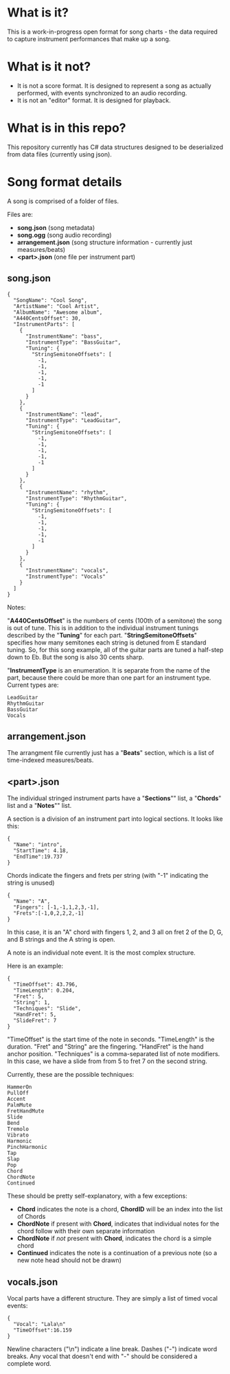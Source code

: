 # What is it?
This is a work-in-progress open format for song charts - the data required to capture instrument performances that make up a song.

# What is it not?
 - It is not a score format. It is designed to represent a song as actually performed, with events synchronized to an audio recording.
 - It is not an "editor" format. It is designed for playback.

# What is in this repo?
This repository currently has C# data structures designed to be deserialized from data files (currently using json).

# Song format details
A song is comprised of a folder of files.

Files are:
- **song.json** (song metadata)
- **song.ogg** (song audio recording)
- **arrangement.json** (song structure information - currently just measures/beats)
- **\<part\>.json** (one file per instrument part)

## song.json

```
{
  "SongName": "Cool Song",
  "ArtistName": "Cool Artist",
  "AlbumName": "Awesome album",
  "A440CentsOffset": 30,
  "InstrumentParts": [
    {
      "InstrumentName": "bass",
      "InstrumentType": "BassGuitar",
      "Tuning": {
        "StringSemitoneOffsets": [
          -1,
          -1,
          -1,
          -1,
          -1
        ]
      }
    },
    {
      "InstrumentName": "lead",
      "InstrumentType": "LeadGuitar",
      "Tuning": {
        "StringSemitoneOffsets": [
          -1,
          -1,
          -1,
          -1,
          -1
        ]
      }
    },
    {
      "InstrumentName": "rhythm",
      "InstrumentType": "RhythmGuitar",
      "Tuning": {
        "StringSemitoneOffsets": [
          -1,
          -1,
          -1,
          -1,
          -1
        ]
      }
    },
    {
      "InstrumentName": "vocals",
      "InstrumentType": "Vocals"
    }
  ]
}
```

Notes:

"**A440CentsOffset**" is the numbers of cents (100th of a semitone) the song is out of tune. This is in addition to the individual instrument tunings described by the "**Tuning**" for each part. "**StringSemitoneOffsets**" specifies how many semitones each string is detuned from E standard tuning. So, for this song example, all of the guitar parts are tuned a half-step down to Eb. But the song is also 30 cents sharp.

"**InstrumentType** is an enumeration. It is separate from the name of the part, because there could be more than one part for an instrument type. Current types are:

```
LeadGuitar
RhythmGuitar
BassGuitar
Vocals
```

## arrangement.json
The arrangment file currently just has a "**Beats**" section, which is a list of time-indexed measures/beats.

## \<part\>.json
The individual stringed instrument parts have a "**Sections**"" list, a "**Chords**" list and a "**Notes**"" list.

A section is a division of an instrument part into logical sections. It looks like this:

```
{
  "Name": "intro",
  "StartTime": 4.18,
  "EndTime":19.737
}
```

Chords indicate the fingers and frets per string (with "-1" indicating the string is unused)

```
{
  "Name": "A",
  "Fingers": [-1,-1,1,2,3,-1],
  "Frets":[-1,0,2,2,2,-1]
}
```
In this case, it is an "A" chord with fingers 1, 2, and 3 all on fret 2 of the D, G, and B strings and the A string is open.

A note is an individual note event. It is the most complex structure.

Here is an example:

```
{
  "TimeOffset": 43.796,
  "TimeLength": 0.204,
  "Fret": 5,
  "String": 1,
  "Techniques": "Slide",
  "HandFret": 5,
  "SlideFret": 7
}
```
"TimeOffset" is the start time of the note in seconds. "TimeLength" is the duration. "Fret" and "String" are the fingering. "HandFret" is the hand anchor position. "Techniques" is a comma-separated list of note modifiers. In this case, we have a slide from from 5 to fret 7 on the second string.

Currently, these are the possible techniques:

```
HammerOn 
PullOff 
Accent 
PalmMute 
FretHandMute 
Slide 
Bend 
Tremolo 
Vibrato 
Harmonic 
PinchHarmonic 
Tap 
Slap 
Pop 
Chord 
ChordNote 
Continued 
```

These should be pretty self-explanatory, with a few exceptions:
- **Chord** indicates the note is a chord, **ChordID** will be an index into the list of Chords
- **ChordNote** if present with **Chord**, indicates that individual notes for the chord follow with their own separate information
- **ChordNote** if *not* present with **Chord**, indicates the chord is a simple chord
- **Continued** indicates the note is a continuation of a previous note (so a new note head should not be drawn)

## vocals.json
Vocal parts have a different structure. They are simply a list of timed vocal events:

```
{
  "Vocal": "Lala\n"
  "TimeOffset":16.159
}
```

Newline characters ("\n") indicate a line break. Dashes ("-") indicate word breaks. Any vocal that doesn't end with "-" should be considered a complete word.

